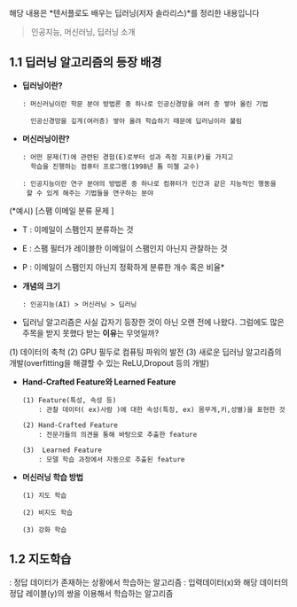 해당 내용은 *텐서플로도 배우는 딥러닝(저자 솔라리스)*를 정리한 내용입니다

> 인공지능, 머신러닝, 딥러닝 소개
> 

## 1.1 딥러닝 알고리즘의 등장 배경


- **딥러닝이란?**

      : 머신러닝이란 학문 분야 방법론 중 하나로 인공신경망을 여러 층 쌓아 올린 기법

        인공신경망을 깊게(여러층) 쌓아 올려 학습하기 때문에 딥러닝이라 불림

- **머신러닝이란?**

      : 어떤 문제(T)에 관련된 경험(E)로부터 성과 측정 지표(P)를 가지고
        학습을 진행하는 컴퓨터 프로그램(1998년 톰 미첼 교수)

      : 인공지능이란 연구 분야의 방법론 중 하나로 컴퓨터가 인간과 같은 지능적인 행동을 
       할 수 있게 해주는 기법들을 연구하는 분야

(*예시)
[스팸 이메일 분류 문제 ]
 - T : 이메일이 스팸인지 분류하는 것
 - E : 스팸 필터가 레이블한 이메일이 스팸인지 아닌지 관찰하는 것
 - P :  이메일이 스팸인지 아닌지 정확하게 분류한 개수 혹은 비율*

- **개념의 크기**

      : 인공지능(AI) > 머신러닝 > 딥러닝

- 딥러닝 알고리즘은 사실 갑자기 등장한 것이 아닌 오랜 전에 나왔다. 
그럼에도 많은 주목을 받지 못했다 받는 **이유**는 무엇일까?

(1) 데이터의 축척
(2) GPU 필두로 컴퓨팅 파워의 발전
(3) 새로운 딥러닝 알고리즘의 개발(overfitting을 해결할 수 있는 ReLU,Dropout 등의 개발)

- **Hand-Crafted Feature와 Learned Feature**

      (1) Feature(특성, 속성 등) 
          : 관찰 데이터( ex)사람 )에 대한 속성(특징, ex) 몸무게,키,성별)을 표현한 것

      (2) Hand-Crafted Feature 
          : 전문가들의 의견을 통해 바탕으로 추출한 feature

      (3)  Learned Feature
          : 모델 학습 과정에서 자동으로 추출된 feature

- **머신러닝 학습 방법**

      (1) 지도 학습

      (2) 비지도 학습

      (3) 강화 학습 

## 1.2 지도학습


: 정답 데이터가 존재하는 상황에서 학습하는 알고리즘
: 입력데이터(x)와 해당 데이터의 정답 레이블(y)의 쌍을 이용해서 학습하는 알고리즘
